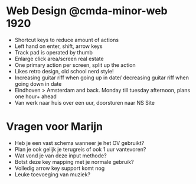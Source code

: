 # Web Design @cmda-minor-web 1920
* Shortcut keys to reduce amount of actions
* Left hand on enter, shift, arrow keys
* Track pad is operated by thumb
* Enlarge click area/screen real estate
* One primary action per screen, split up the action
* Likes retro design, old school nerd style!
* Increasing guitar riff when going up in date/ decreasing guitar riff when going down in date
* Eindhoven > Amsterdam and back. Monday till tuesday afternoon, plans one hour+ ahead
* Van werk naar huis over een uur, doorsturen naar NS Site

# Vragen voor Marijn
* Heb je een vast schema wanneer je het OV gebruikt?
* Plan je ook gelijk je terugreis of ook 1 uur vantevoren?
* Wat vond je van deze input methode?
* Botst deze key mapping met je normale gebruik?
* Volledig arrow key support komt nog
* Leuke toevoeging van muziek?

<!-- Add a link to your live demo in Github Pages 🌐-->

<!-- ☝️ replace this description with a description of your own work -->

<!-- replace the code in the /docs folder with your own, so you can showcase your work with GitHub Pages 🌍 -->

<!-- Add a nice image here at the end of the week, showing off your shiny frontend 📸 -->

<!-- Maybe a table of contents here? 📚 -->

<!-- How about a section that describes how to install this project? 🤓 -->

<!-- ...but how does one use this project? What are its features 🤔 -->

<!-- What external data source is featured in your project and what are its properties 🌠 -->

<!-- This would be a good place for your data life cycle ♻️-->

<!-- Maybe a checklist of done stuff and stuff still on your wishlist? ✅ -->

<!-- How about a license here? 📜  -->

[rubric]: https://docs.google.com/spreadsheets/d/e/2PACX-1vSd1I4ma8R5mtVMyrbp6PA2qEInWiOialK9Fr2orD3afUBqOyvTg_JaQZ6-P4YGURI-eA7PoHT8TRge/pubhtml
